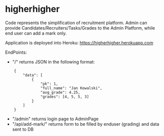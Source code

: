 # higherhigher

Code represents the simplification of recruitment platform.
Admin can provide Candidates/Recruiters/Tasks/Grades to the Admin Platform, while end user can add a mark only.

Application is deployed into Heroku: https://higherhigher.herokuapp.com

EndPoints:
- "/" returns JSON in the following format:
``` 
    {
        "data": [
            {
                "pk": 1,
                "full_name": "Jan Kowalski",
                "avg_grade": 4.25,
                "grades": [4, 5, 5, 3]
            }
        ]
    }
```
- "/admin" returns login page to AdminPage
- "/api/add-mark/" returns form to be filled by enduser (grading) and data sent to DB
